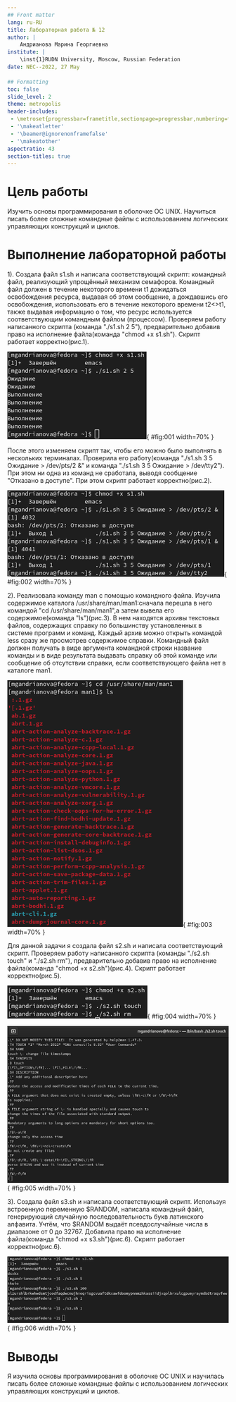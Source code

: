 ```yaml
---
## Front matter
lang: ru-RU
title: Лабораторная работа № 12
author: |
	Андрианова Марина Георгиевна
institute: |
	\inst{1}RUDN University, Moscow, Russian Federation
date: NEC--2022, 27 May

## Formatting
toc: false
slide_level: 2
theme: metropolis
header-includes: 
 - \metroset{progressbar=frametitle,sectionpage=progressbar,numbering=fraction}
 - '\makeatletter'
 - '\beamer@ignorenonframefalse'
 - '\makeatother'
aspectratio: 43
section-titles: true
---
```


# Цель работы

Изучить основы программирования в оболочке ОС UNIX. Научиться писать более
сложные командные файлы с использованием логических управляющих конструкций
и циклов.

# Выполнение лабораторной работы

1). Создала файл s1.sh и написала соответствующий скрипт: командный файл, реализующий упрощённый механизм семафоров. Командный файл должен в течение некоторого времени t1 дожидаться освобождения ресурса, выдавая об этом сообщение, а дождавшись его освобождения, использовать его в течение некоторого времени t2<>t1, также выдавая информацию о том, что ресурс используется соответствующим командным файлом (процессом). 
Проверяем работу написанного скрипта (команда "./s1.sh 2 5"), предварительно добавив право на исполнение файла(команда "chmod +x s1.sh"). Скрипт работает корректно(рис.1).

![Проверка скрипта](image/3.png){ #fig:001 width=70% }

После этого изменяем скрипт так, чтобы его можно было выполнять в нескольких терминалах. Проверила его работу(команда "./s1.sh 3 5 Ожидание > /dev/pts/2 &" и команда "./s1.sh 3 5 Ожидание > /dev/tty2"). При этом ни одна из команд не сработала, выводя сообщение "Отказано в доступе". При этом скрипт работает корректно(рис.2).

![Проверка скрипта](image/5.png){ #fig:002 width=70% }

2). Реализовала команду man с помощью командного файла. Изучила содержимое каталога /usr/share/man/man1:сначала перешла в него командой "cd /usr/share/man/man1",а затем вывела его содержимое(команда "ls")(рис.3). В нем находятся архивы текстовых файлов, содержащих справку по большинству установленных в системе программ и команд. Каждый архив можно открыть командой less сразу же просмотрев содержимое справки. Командный файл должен получать в виде аргумента командной строки название команды и в виде результата выдавать справку об этой команде или сообщение об отсутствии справки, если соответствующего файла нет в каталоге man1.

![Переход в каталог и вывод его содержимого](image/6.png){ #fig:003 width=70% }

Для данной задачи я создала файл s2.sh и написала соответствующий скрипт.
Проверяем работу написанного скрипта (команды "./s2.sh touch" и "./s2.sh rm"), предварительно добавив право на исполнение файла(команда "chmod +x s2.sh")(рис.4). Скрипт работает корректно(рис.5).

![Предоставление права на исполнение и проверка скрипта](image/9.png){ #fig:004 width=70% }

![Результат после введения команды "./s2.sh touch"](image/10.png){ #fig:005 width=70% }

3). Создала файл s3.sh и написала соответствующий скрипт. Используя встроенную переменную $RANDOM, написала командный файл, генерирующий случайную последовательность букв латинского алфавита. Учтём, что $RANDOM выдаёт псевдослучайные числа в диапазоне от 0 до 32767. Добавила право на исполнение файла(команда "chmod +x s3.sh")(рис.6). Скрипт работает корректно(рис.6).

![Проверка скрипта](image/14.png){ #fig:006 width=70% }

# Выводы

Я изучила основы программирования в оболочке ОС UNIX и научилась писать более сложные командные файлы с использованием логических управляющих конструкций и циклов.
